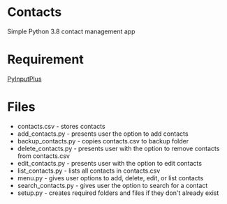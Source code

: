 # Contacts
Simple Python 3.8 contact management app

# Requirement
[PyInputPlus](https://pypi.org/project/PyInputPlus/)

# Files
* contacts.csv - stores contacts
* add_contacts.py - presents user the option to add contacts
* backup_contacts.py - copies contacts.csv to backup folder
* delete_contacts.py - presents user with the option to remove contacts from contacts.csv
* edit_contacts.py - presents user with the option to edit contacts
* list_contacts.py - lists all contacts in contacts.csv
* menu.py - gives user options to add, delete, edit, or list contacts
* search_contacts.py - gives user the option to search for a contact
* setup.py - creates required folders and files if they don't already exist
